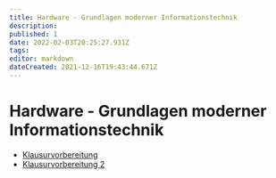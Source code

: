 ```yaml
---
title: Hardware - Grundlagen moderner Informationstechnik
description: 
published: 1
date: 2022-02-03T20:25:27.931Z
tags: 
editor: markdown
dateCreated: 2021-12-16T19:43:44.671Z
---
```


# Hardware - Grundlagen moderner Informationstechnik
- [Klausurvorbereitung](/fom/hardware-grundlagen/klausurvorbereitung)
- [Klausurvorbereitung 2](/fom/hardware-grundlagen/klausurvorbereitung2)